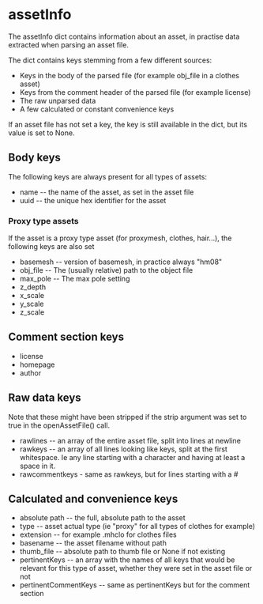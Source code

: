 # assetInfo

The assetInfo dict contains information about an asset, in practise data extracted when parsing an asset file.

The dict contains keys stemming from a few different sources:

* Keys in the body of the parsed file (for example obj_file in a clothes asset)
* Keys from the comment header of the parsed file (for example license)
* The raw unparsed data
* A few calculated or constant convenience keys

If an asset file has not set a key, the key is still available in the dict, but its value is set to None.

## Body keys

The following keys are always present for all types of assets:

* name -- the name of the asset, as set in the asset file
* uuid -- the unique hex identifier for the asset

### Proxy type assets

If the asset is a proxy type asset (for proxymesh, clothes, hair...), the following keys are also set

* basemesh -- version of basemesh, in practice always "hm08"
* obj_file -- The (usually relative) path to the object file
* max_pole -- The max pole setting
* z_depth
* x_scale
* y_scale
* z_scale

## Comment section keys

* license
* homepage
* author

## Raw data keys

Note that these might have been stripped if the strip argument was set to true in the openAssetFile() call.

* rawlines -- an array of the entire asset file, split into lines at newline
* rawkeys -- an array of all lines looking like keys, split at the first whitespace. Ie any line starting with a character and having at least a space in it.
* rawcommentkeys - same as rawkeys, but for lines starting with a #

## Calculated and convenience keys

* absolute path -- the full, absolute path to the asset
* type -- asset actual type (ie "proxy" for all types of clothes for example)
* extension -- for example .mhclo for clothes files
* basename -- the asset filename without path
* thumb_file -- absolute path to thumb file or None if not existing
* pertinentKeys -- an array with the names of all keys that would be relevant for this type of asset, whether they were set in the asset file or not
* pertinentCommentKeys -- same as pertinentKeys but for the comment section


